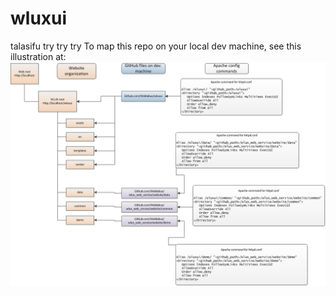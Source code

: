 wluxui
======

talasifu try try try 
To map this repo on your local dev machine, see this illustration at: ![diagram showing how to map github repos to web server.](https://github.com/weblabux/wlux_web_service/blob/master/documentation/WebSiteFolderMap.png?raw=true)
